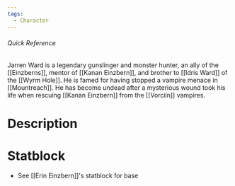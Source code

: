 ```yaml
---
tags:
  - Character
---
```


###### Quick Reference
Jarren Ward is a legendary gunslinger and monster hunter, an ally of the [[Einzberns]], mentor of [[Kanan Einzbern]], and brother to [[Idris Ward]] of the [[Wyrm Hole]]. He is famed for having stopped a vampire menace in [[Mountreach]]. He has become undead after a mysterious wound took his life when rescuing [[Kanan Einzbern]] from the [[Vorciln]] vampires.
# Description

# Statblock
- See [[Erin Einzbern]]'s statblock for base